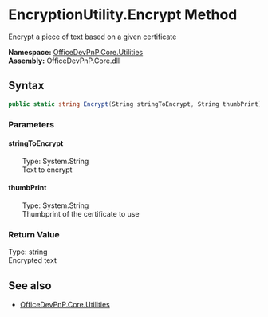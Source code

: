 # EncryptionUtility.Encrypt Method  
Encrypt a piece of text based on a given certificate  

**Namespace:** [OfficeDevPnP.Core.Utilities](OfficeDevPnP.Core.Utilities.md)  
**Assembly:** OfficeDevPnP.Core.dll  
## Syntax
```C#
public static string Encrypt(String stringToEncrypt, String thumbPrint)
```
### Parameters
#### stringToEncrypt  
&emsp;&emsp;Type: System.String  
&emsp;&emsp;Text to encrypt  

#### thumbPrint  
&emsp;&emsp;Type: System.String  
&emsp;&emsp;Thumbprint of the certificate to use  

### Return Value
Type: string  
Encrypted text

## See also
- [OfficeDevPnP.Core.Utilities](OfficeDevPnP.Core.Utilities.md)
